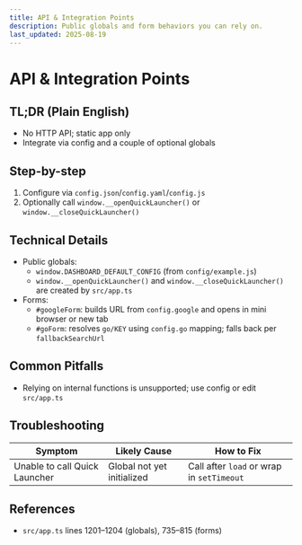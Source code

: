 ```yaml
---
title: API & Integration Points
description: Public globals and form behaviors you can rely on.
last_updated: 2025-08-19
---
```


# API & Integration Points

## TL;DR (Plain English)
- No HTTP API; static app only
- Integrate via config and a couple of optional globals

## Step-by-step
1. Configure via `config.json`/`config.yaml`/`config.js`
2. Optionally call `window.__openQuickLauncher()` or `window.__closeQuickLauncher()`

## Technical Details
- Public globals:
  - `window.DASHBOARD_DEFAULT_CONFIG` (from `config/example.js`)
  - `window.__openQuickLauncher()` and `window.__closeQuickLauncher()` are created by `src/app.ts`
- Forms:
  - `#googleForm`: builds URL from `config.google` and opens in mini browser or new tab
  - `#goForm`: resolves `go/KEY` using `config.go` mapping; falls back per `fallbackSearchUrl`

## Common Pitfalls
- Relying on internal functions is unsupported; use config or edit `src/app.ts`

## Troubleshooting
| Symptom | Likely Cause | How to Fix |
| --- | --- | --- |
| Unable to call Quick Launcher | Global not yet initialized | Call after `load` or wrap in `setTimeout` |

## References
- `src/app.ts` lines 1201–1204 (globals), 735–815 (forms)